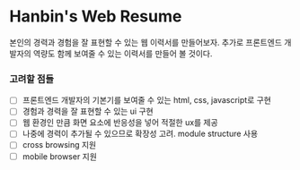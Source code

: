 # Hanbin's Web Resume

본인의 경력과 경험을 잘 표현할 수 있는 웹 이력서를 만들어보자.
추가로 프론트엔드 개발자의 역량도 함께 보여줄 수 있는 이력서를 만들어 볼 것이다.

### 고려할 점들

- [ ] 프론트엔드 개발자의 기본기를 보여줄 수 있는 html, css, javascript로 구현
- [ ] 경험과 경력을 잘 표현할 수 있는 ui 구현
- [ ] 웹 환경인 만큼 화면 요소에 반응성을 넣어 적절한 ux를 제공
- [ ] 나중에 경력이 추가될 수 있으므로 확장성 고려. module structure 사용
- [ ] cross browsing 지원
- [ ] mobile browser 지원
